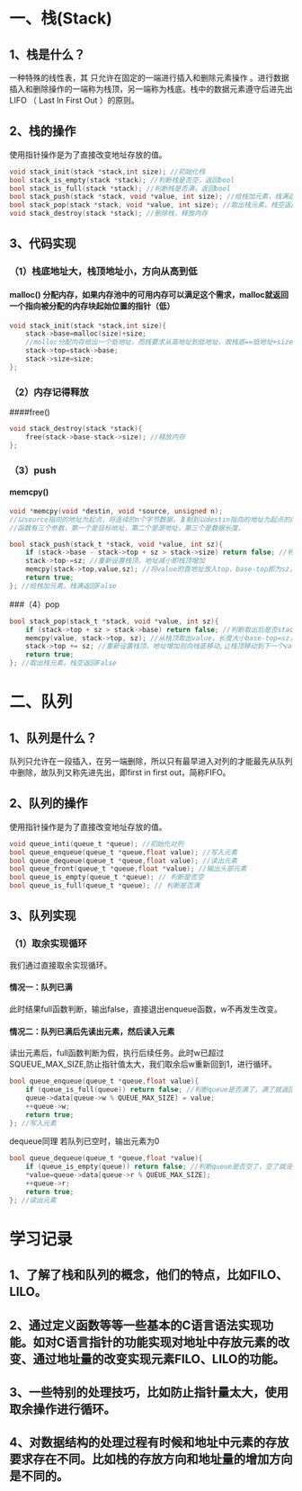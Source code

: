 # 一、栈(Stack)
## 1、栈是什么？
一种特殊的线性表，其 只允许在固定的一端进行插入和删除元素操作 。进行数据插入和删除操作的一端称为栈顶，另一端称为栈底。栈中的数据元素遵守后进先出LIFO （ Last In First Out ）的原则。
## 2、栈的操作
使用指针操作是为了直接改变地址存放的值。
~~~C
void stack_init(stack *stack,int size); //初始化栈
bool stack_is_empty(stack *stack); //判断栈是否空，返回bool
bool stack_is_full(stack *stack); //判断栈是否满，返回bool
bool stack_push(stack *stack, void *value, int size); //给栈加元素，栈满返回False
bool stack_pop(stack *stack, void *value, int size); //取出栈元素，栈空返回False
void stack_destroy(stack *stack); //删除栈，释放内存
~~~
## 3、代码实现
### （1）栈底地址大，栈顶地址小，方向从高到低
#### malloc() 分配内存，如果内存池中的可用内存可以满足这个需求，malloc就返回一个指向被分配的内存块起始位置的指针（低）
~~~C
void stack_init(stack *stack,int size){
    stack->base=malloc(size)+size;
    //molloc分配内存给出一个低地址，而栈要求从高地址到低地址，故栈底==低地址+size
    stack->top=stack->base; 
    stack->size=size;
}; 
~~~
### （2）内存记得释放
####free()
~~~C
void stack_destroy(stack *stack){
    free(stack->base-stack->size); //释放内存
};
~~~
### （3）push
#### memcpy()
~~~C
void *memcpy(void *destin, void *source, unsigned n);
//以source指向的地址为起点，将连续的n个字节数据，复制到以destin指向的地址为起点的内存中。
//函数有三个参数，第一个是目标地址，第二个是源地址，第三个是数据长度。
~~~
~~~C
bool stack_push(stack_t *stack, void *value, int sz){
    if (stack->base - stack->top + sz > stack->size) return false; //判断添加元素后是否超出栈大小，超出就返回false
    stack->top-=sz; //重新设置栈顶，地址减小即栈顶增加
    memcpy(stack->top,value,sz); //将value的首地址放入top，base-top即为sz，就是数据的大小
    return true;
}; //给栈加元素，栈满返回False
~~~
###（4）pop
~~~C
bool stack_pop(stack_t *stack, void *value, int sz){
    if (stack->top + sz > stack->base) return false; //判断取出后是否stack->top>stack->base，大于就返回false
    memcpy(value, stack->top, sz); //从栈顶取出value，长度大小base-top=sz，就是value的大小
    stack->top += sz; //重新设置栈顶，地址增加则向栈底移动,让栈顶移动到下一个value的首地址
    return true;
}; //取出栈元素，栈空返回False
~~~
# 二、队列
## 1、队列是什么？
队列只允许在一段插入，在另一端删除，所以只有最早进入对列的才能最先从队列中删除，故队列又称先进先出，即first in first out，简称FIFO。
## 2、队列的操作
使用指针操作是为了直接改变地址存放的值。
~~~C
void queue_inti(queue_t *queue); //初始化对列
bool queue_enqueue(queue_t *queue,float value); //写入元素
bool queue_dequeue(queue_t *queue,float value); //读出元素
bool queue_front(queue_t *queue,float *value); //输出头部元素
bool queue_is_empty(queue_t *queue); // 判断是否空
bool queue_is_full(queue_t *queue); // 判断是否满
~~~
## 3、队列实现
### （1）取余实现循环
我们通过直接取余实现循环。  
#### 情况一：队列已满
此时结果full函数判断，输出false，直接退出enqueue函数，w不再发生改变。
#### 情况二：队列已满后先读出元素，然后读入元素
读出元素后，full函数判断为假，执行后续任务。此时w已超过SQUEUE_MAX_SIZE,防止指针值太大，我们取余后w重新回到1，进行循环。
~~~C
bool queue_enqueue(queue_t *queue,float value){
    if (queue_is_full(queue)) return false; //判断queue是否满了，满了就返回false
    queue->data[queue->w % QUEUE_MAX_SIZE] = value;
    ++queue->w;
    return true;
}; //写入元素
~~~
dequeue同理 若队列已空时，输出元素为0
~~~C
bool queue_dequeue(queue_t *queue,float *value){
    if (queue_is_empty(queue)) return false; //判断queue是否空了，空了就没东西取
    *value=queue->data[queue->r % QUEUE_MAX_SIZE];
    ++queue->r;
    return true;
}; //读出元素
~~~
# 学习记录
## 1、了解了栈和队列的概念，他们的特点，比如FILO、LILO。
## 2、通过定义函数等等一些基本的C语言语法实现功能。如对C语言指针的功能实现对地址中存放元素的改变、通过地址量的改变实现元素FILO、LILO的功能。
## 3、一些特别的处理技巧，比如防止指针量太大，使用取余操作进行循环。
## 4、对数据结构的处理过程有时候和地址中元素的存放要求存在不同。比如栈的存放方向和地址量的增加方向是不同的。
